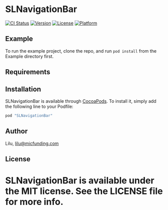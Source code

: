 # SLNavigationBar

[![CI Status](http://img.shields.io/travis/Lilu/SLNavigationBar.svg?style=flat)](https://travis-ci.org/Lilu/SLNavigationBar)
[![Version](https://img.shields.io/cocoapods/v/SLNavigationBar.svg?style=flat)](http://cocoapods.org/pods/SLNavigationBar)
[![License](https://img.shields.io/cocoapods/l/SLNavigationBar.svg?style=flat)](http://cocoapods.org/pods/SLNavigationBar)
[![Platform](https://img.shields.io/cocoapods/p/SLNavigationBar.svg?style=flat)](http://cocoapods.org/pods/SLNavigationBar)

## Example

To run the example project, clone the repo, and run `pod install` from the Example directory first.

## Requirements

## Installation

SLNavigationBar is available through [CocoaPods](http://cocoapods.org). To install
it, simply add the following line to your Podfile:

```ruby
pod "SLNavigationBar"
```

## Author

Lilu, lilu@micfunding.com

## License

SLNavigationBar is available under the MIT license. See the LICENSE file for more info.
=======
